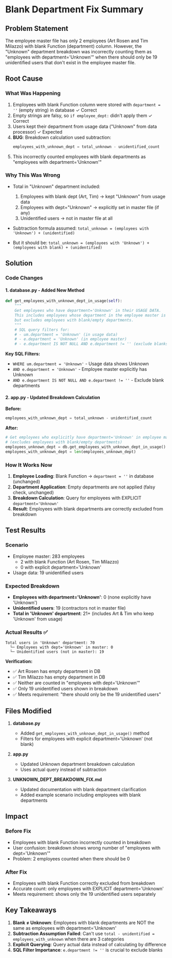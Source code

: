 # Blank Department Fix Summary

## Problem Statement
The employee master file has only 2 employees (Art Rosen and Tim Milazzo) with blank Function (department) column. However, the "Unknown" department breakdown was incorrectly counting them as "employees with department='Unknown'" when there should only be 19 unidentified users that don't exist in the employee master file.

## Root Cause

### What Was Happening
1. Employees with blank Function column were stored with `department = ''` (empty string) in database ✓ Correct
2. Empty strings are falsy, so `if employee_dept:` didn't apply them ✓ Correct  
3. Users kept their department from usage data ("Unknown" from data processor) ✓ Expected
4. **BUG**: Breakdown calculation used subtraction:
   ```python
   employees_with_unknown_dept = total_unknown - unidentified_count
   ```
5. This incorrectly counted employees with blank departments as "employees with department='Unknown'"

### Why This Was Wrong
- Total in "Unknown" department included:
  1. Employees with blank dept (Art, Tim) → kept "Unknown" from usage data
  2. Employees with dept="Unknown" → explicitly set in master file (if any)
  3. Unidentified users → not in master file at all
  
- Subtraction formula assumed: `total_unknown = (employees with 'Unknown') + (unidentified)`
- But it should be: `total_unknown = (employees with 'Unknown') + (employees with blank) + (unidentified)`

## Solution

### Code Changes

#### 1. database.py - Added New Method
```python
def get_employees_with_unknown_dept_in_usage(self):
    """
    Get employees who have department='Unknown' in their USAGE DATA.
    This includes employees whose department in the employee master is 'Unknown',
    but excludes employees with blank/empty departments.
    """
    # SQL query filters for:
    # - um.department = 'Unknown' (in usage data)
    # - e.department = 'Unknown' (in employee master)
    # - e.department IS NOT NULL AND e.department != '' (exclude blanks)
```

**Key SQL Filters:**
- `WHERE um.department = 'Unknown'` - Usage data shows Unknown
- `AND e.department = 'Unknown'` - Employee master explicitly has Unknown
- `AND e.department IS NOT NULL AND e.department != ''` - Exclude blank departments

#### 2. app.py - Updated Breakdown Calculation

**Before:**
```python
employees_with_unknown_dept = total_unknown - unidentified_count
```

**After:**
```python
# Get employees who explicitly have department='Unknown' in employee master
# (excludes employees with blank/empty departments)
employees_unknown_dept = db.get_employees_with_unknown_dept_in_usage()
employees_with_unknown_dept = len(employees_unknown_dept)
```

### How It Works Now

1. **Employee Loading**: Blank Function → `department = ''` in database (unchanged)
2. **Department Application**: Empty departments are not applied (falsy check, unchanged)
3. **Breakdown Calculation**: Query for employees with EXPLICIT `department='Unknown'`
4. **Result**: Employees with blank departments are correctly excluded from breakdown

## Test Results

### Scenario
- Employee master: 283 employees
  - 2 with blank Function (Art Rosen, Tim Milazzo)
  - 0 with explicit department='Unknown'
- Usage data: 19 unidentified users

### Expected Breakdown
- **Employees with department='Unknown'**: 0 (none explicitly have 'Unknown')
- **Unidentified users**: 19 (contractors not in master file)
- **Total in 'Unknown' department**: 21+ (includes Art & Tim who keep 'Unknown' from usage)

### Actual Results ✅
```
Total users in 'Unknown' department: 70
  └─ Employees with dept='Unknown' in master: 0
  └─ Unidentified users (not in master): 19
```

**Verification:**
- ✅ Art Rosen has empty department in DB
- ✅ Tim Milazzo has empty department in DB
- ✅ Neither are counted in "employees with dept='Unknown'"
- ✅ Only 19 unidentified users shown in breakdown
- ✅ Meets requirement: "there should only be the 19 unidentified users"

## Files Modified

1. **database.py**
   - Added `get_employees_with_unknown_dept_in_usage()` method
   - Filters for employees with explicit department='Unknown' (not blank)

2. **app.py**
   - Updated Unknown department breakdown calculation
   - Uses actual query instead of subtraction

3. **UNKNOWN_DEPT_BREAKDOWN_FIX.md**
   - Updated documentation with blank department clarification
   - Added example scenario including employees with blank departments

## Impact

### Before Fix
- Employees with blank Function incorrectly counted in breakdown
- User confusion: breakdown shows wrong number of "employees with dept='Unknown'"
- Problem: 2 employees counted when there should be 0

### After Fix
- Employees with blank Function correctly excluded from breakdown
- Accurate count: only employees with EXPLICIT department='Unknown'
- Meets requirement: shows only the 19 unidentified users separately

## Key Takeaways

1. **Blank ≠ Unknown**: Employees with blank departments are NOT the same as employees with department='Unknown'
2. **Subtraction Assumption Failed**: Can't use `total - unidentified = employees_with_unknown` when there are 3 categories
3. **Explicit Querying**: Query actual data instead of calculating by difference
4. **SQL Filter Importance**: `e.department != ''` is crucial to exclude blanks
